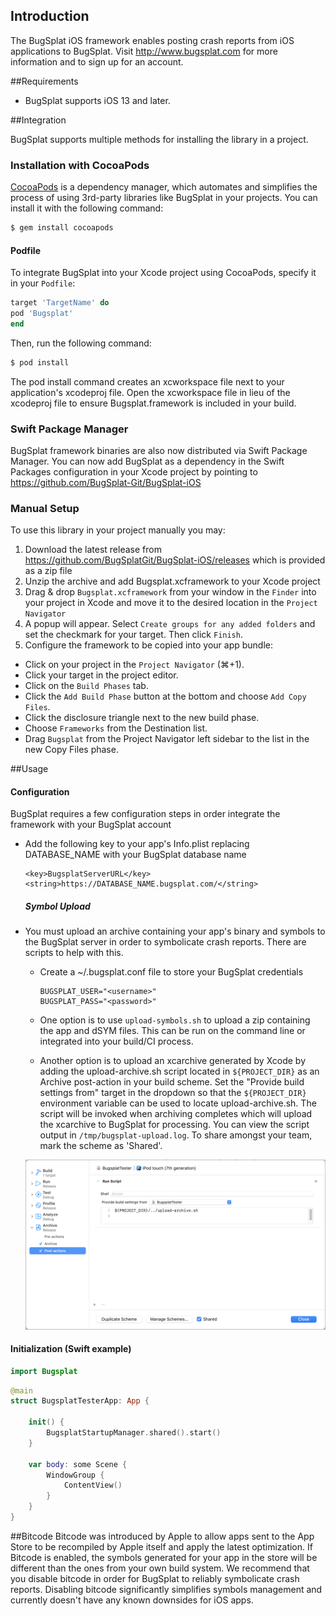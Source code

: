 ## Introduction

The BugSplat iOS framework enables posting crash reports from iOS applications to BugSplat. Visit http://www.bugsplat.com for more information and to sign up for an account. 

##Requirements

* BugSplat supports iOS 13 and later.

##Integration

BugSplat supports multiple methods for installing the library in a project.

### Installation with CocoaPods

[CocoaPods](http://cocoapods.org) is a dependency manager, which automates and simplifies the process of using 3rd-party libraries like BugSplat in your projects. You can install it with the following command:

```bash
$ gem install cocoapods
```

#### Podfile

To integrate BugSplat into your Xcode project using CocoaPods, specify it in your `Podfile`:

```ruby
target 'TargetName' do
pod 'Bugsplat'
end
```

Then, run the following command:

```bash
$ pod install
```

The pod install command creates an xcworkspace file next to your application's xcodeproj file. Open the xcworkspace file in lieu of the xcodeproj file to ensure Bugsplat.framework is included in your build.

### Swift Package Manager
BugSplat framework binaries are also now distributed via Swift Package Manager. You can now add BugSplat as a dependency in the Swift Packages configuration in your Xcode project by pointing to <https://github.com/BugSplat-Git/BugSplat-iOS>

### Manual Setup

To use this library in your project manually you may:  

1. Download the latest release from https://github.com/BugSplatGit/BugSplat-iOS/releases which is provided as a zip file
2. Unzip the archive and add Bugsplat.xcframework to your Xcode project
3. Drag & drop `Bugsplat.xcframework` from your window in the `Finder` into your project in Xcode and move it to the desired location in the `Project Navigator`
4. A popup will appear. Select `Create groups for any added folders` and set the checkmark for your target. Then click `Finish`.
5. Configure the framework to be copied into your app bundle:
- Click on your project in the `Project Navigator` (⌘+1).
- Click your target in the project editor.
- Click on the `Build Phases` tab.
- Click the `Add Build Phase` button at the bottom and choose `Add Copy Files`.
- Click the disclosure triangle next to the new build phase.
- Choose `Frameworks` from the Destination list.
- Drag `Bugsplat` from the Project Navigator left sidebar to the list in the new Copy Files phase.

##Usage

#### Configuration

BugSplat requires a few configuration steps in order integrate the framework with your BugSplat account

- Add the following key to your app's Info.plist replacing DATABASE_NAME with your BugSplat database name

    ```
    <key>BugsplatServerURL</key>
    <string>https://DATABASE_NAME.bugsplat.com/</string>
    ```
    
    ##### Symbol Upload

- You must upload an archive containing your app's binary and symbols to the BugSplat server in order to symbolicate crash reports. There are scripts to help  with this.  
    - Create a ~/.bugsplat.conf file to store your BugSplat credentials

        ```
        BUGSPLAT_USER="<username>"
        BUGSPLAT_PASS="<password>"
        ```    
    - One option is to use `upload-symbols.sh` to upload a zip containing the app and dSYM files. This can be run on the command line or integrated into your build/CI process.
    - Another option is to upload an xcarchive generated by Xcode by adding the upload-archive.sh script located in `${PROJECT_DIR}` as an Archive post-action in your build scheme. Set the "Provide build settings from" target in the dropdown so that the `${PROJECT_DIR}` environment variable can be used to locate upload-archive.sh. The script will be invoked when archiving completes which will upload the xcarchive to BugSplat for processing. You can view the script output in `/tmp/bugsplat-upload.log`.  To share amongst your team, mark the scheme as 'Shared'.

    ![iOS Post Archive Script](/BugsplatTester/post-archive-script.png?raw=true)

#### Initialization (Swift example)
```swift
import Bugsplat
```
```swift
@main
struct BugsplatTesterApp: App {

    init() {
        BugsplatStartupManager.shared().start()
    }

    var body: some Scene {
        WindowGroup {
            ContentView()
        }
    }
}
```
##Bitcode
Bitcode was introduced by Apple to allow apps sent to the App Store to be recompiled by Apple itself and apply the latest optimization. If Bitcode is enabled, the symbols generated for your app in the store will be different than the ones from your own build system. We recommend that you disable bitcode in order for BugSplat to reliably symbolicate crash reports. Disabling bitcode significantly simplifies symbols management and currently doesn't have any known downsides for iOS apps.
